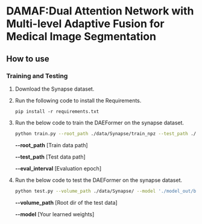 # DAMAF:Dual Attention Network with Multi-level Adaptive Fusion for Medical Image Segmentation

## How to use
### Training and Testing

1. Download the Synapse dataset.

2. Run the following code to install the Requirements.

   `pip install -r requirements.txt`

3. Run the below code to train the DAEFormer on the synapse dataset.

   ```bash
   python train.py --root_path ./data/Synapse/train_npz --test_path ./data/Synapse/test_vol_h5 --batch_size 16 --eval_interval 20 --max_epochs 400
   ```

   **--root_path**     [Train data path]

   **--test_path**     [Test data path]

   **--eval_interval** [Evaluation epoch]

 4. Run the below code to test the DAEFormer on the synapse dataset.

    ```bash
    python test.py --volume_path ./data/Synapse/ --model './model_out/best_model.pth'
    ```

    **--volume_path**   [Root dir of the test data]
        
    **--model**    [Your learned weights]

